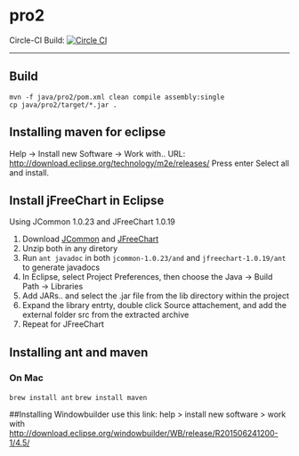# pro2 
Circle-CI Build: [![Circle CI](https://circleci.com/gh/noah95/pro2/tree/master.svg?style=svg)](https://circleci.com/gh/noah95/pro2/tree/master)

------------

## Build
```
mvn -f java/pro2/pom.xml clean compile assembly:single
cp java/pro2/target/*.jar .
```


## Installing maven for eclipse

Help -> Install new Software -> Work with..
URL: http://download.eclipse.org/technology/m2e/releases/
Press enter
Select all and install.

## Install jFreeChart in Eclipse

Using JCommon 1.0.23 and JFreeChart 1.0.19 

1. Download [JCommon](https://sourceforge.net/projects/jfreechart/files/) and [JFreeChart](https://sourceforge.net/projects/jfreechart/files/)
2. Unzip both in any diretory
3. Run `ant javadoc` in both `jcommon-1.0.23/and` and `jfreechart-1.0.19/ant` to generate javadocs
4. In Eclipse, select Project Preferences, then choose the Java ->
Build Path -> Libraries
5. Add JARs.. and select the .jar file from the lib directory within the project
6. Expand the library entrty, double click Source attachement, and add the external folder src from the extracted archive
7. Repeat for JFreeChart

## Installing ant and maven
### On Mac
`brew install ant`
`brew install maven`

##Installing Windowbuilder
use this link:
help > install new software > work with
http://download.eclipse.org/windowbuilder/WB/release/R201506241200-1/4.5/
